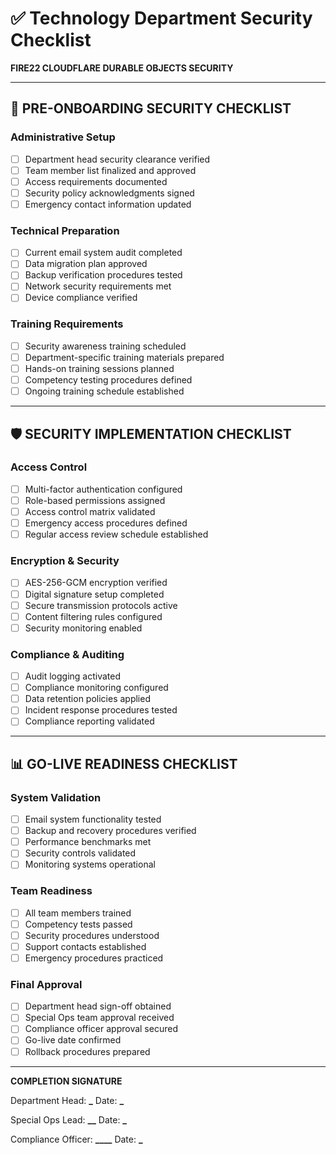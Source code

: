 # ✅ Technology Department Security Checklist

**FIRE22 CLOUDFLARE DURABLE OBJECTS SECURITY**

---

## 🔐 **PRE-ONBOARDING SECURITY CHECKLIST**

### **Administrative Setup**

- [ ] Department head security clearance verified
- [ ] Team member list finalized and approved
- [ ] Access requirements documented
- [ ] Security policy acknowledgments signed
- [ ] Emergency contact information updated

### **Technical Preparation**

- [ ] Current email system audit completed
- [ ] Data migration plan approved
- [ ] Backup verification procedures tested
- [ ] Network security requirements met
- [ ] Device compliance verified

### **Training Requirements**

- [ ] Security awareness training scheduled
- [ ] Department-specific training materials prepared
- [ ] Hands-on training sessions planned
- [ ] Competency testing procedures defined
- [ ] Ongoing training schedule established

---

## 🛡️ **SECURITY IMPLEMENTATION CHECKLIST**

### **Access Control**

- [ ] Multi-factor authentication configured
- [ ] Role-based permissions assigned
- [ ] Access control matrix validated
- [ ] Emergency access procedures defined
- [ ] Regular access review schedule established

### **Encryption & Security**

- [ ] AES-256-GCM encryption verified
- [ ] Digital signature setup completed
- [ ] Secure transmission protocols active
- [ ] Content filtering rules configured
- [ ] Security monitoring enabled

### **Compliance & Auditing**

- [ ] Audit logging activated
- [ ] Compliance monitoring configured
- [ ] Data retention policies applied
- [ ] Incident response procedures tested
- [ ] Compliance reporting validated

---

## 📊 **GO-LIVE READINESS CHECKLIST**

### **System Validation**

- [ ] Email system functionality tested
- [ ] Backup and recovery procedures verified
- [ ] Performance benchmarks met
- [ ] Security controls validated
- [ ] Monitoring systems operational

### **Team Readiness**

- [ ] All team members trained
- [ ] Competency tests passed
- [ ] Security procedures understood
- [ ] Support contacts established
- [ ] Emergency procedures practiced

### **Final Approval**

- [ ] Department head sign-off obtained
- [ ] Special Ops team approval received
- [ ] Compliance officer approval secured
- [ ] Go-live date confirmed
- [ ] Rollback procedures prepared

---

**COMPLETION SIGNATURE**

Department Head: ************\_************ Date: ****\_****

Special Ops Lead: **********\_\_********** Date: ****\_****

Compliance Officer: ********\_\_\_\_******** Date: ****\_****
